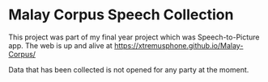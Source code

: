 # Malay Corpus Speech Collection
This project was part of my final year project which was Speech-to-Picture app.
The web is up and alive at https://xtremusphone.github.io/Malay-Corpus/


Data that has been collected is not opened for any party at the moment.
